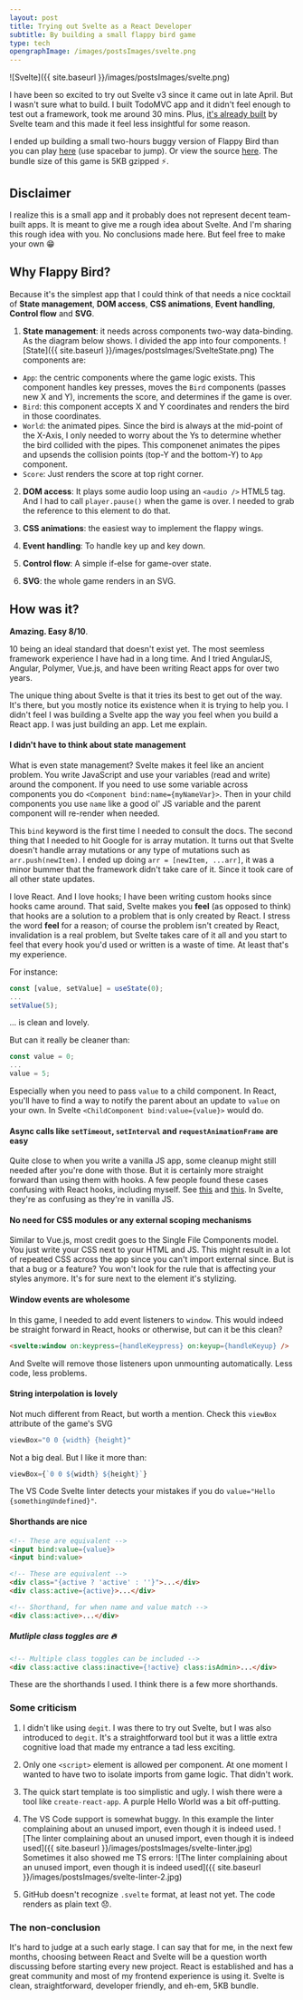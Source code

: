 ```yaml
---
layout: post
title: Trying out Svelte as a React Developer
subtitle: By building a small flappy bird game
type: tech
opengraphImage: /images/postsImages/svelte.png
---
```

![Svelte]({{ site.baseurl }}/images/postsImages/svelte.png)

I have been so excited to try out Svelte v3 since it came out in late April. But I wasn't sure what to build. I built TodoMVC app and it didn't feel enough to test out a framework, took me around 30 mins. Plus, [it's already built](https://github.com/sveltejs/svelte-todomvc) by Svelte team and this made it feel less insightful for some reason. 

I ended up building a small two-hours buggy version of Flappy Bird than you can play [here](https://alshakero.github.io/svelte-hello/) (use spacebar to jump). Or view the source [here](https://github.com/alshakero/svelte-hello). The bundle size of this game is 5KB gzipped ⚡.

## Disclaimer
I realize this is a small app and it probably does not represent decent team-built apps. It is meant to give me a rough idea about Svelte. And I'm sharing this rough idea with you. No conclusions made here. But feel free to make your own 😁

## Why Flappy Bird?
Because it's the simplest app that I could think of that needs a nice cocktail of **State management**, **DOM access**, **CSS animations**, **Event handling**, **Control flow** and **SVG**. 

1. **State management**: it needs across components two-way data-binding. As the diagram below shows. I divided the app into four components. 
![State]({{ site.baseurl }}/images/postsImages/SvelteState.png)
The components are: 
- `App`: the centric components where the game logic exists. This component handles key presses, moves the `Bird` components (passes new X and Y), increments the score, and determines if the game is over. 
- `Bird`: this component accepts X and Y coordinates and renders the bird in those coordinates.
- `World`: the animated pipes. Since the bird is always at the mid-point of the X-Axis, I only needed to worry about the Ys to determine whether the bird collided with the pipes. This componenet animates the pipes and upsends the collision points (top-Y and the bottom-Y) to `App` component.
- `Score`: Just renders the score at top right corner.

2. **DOM access**: It plays some audio loop using an `<audio />` HTML5 tag. And I had to call `player.pause()` when the game is over. I needed to grab the reference to this element to do that.

3. **CSS animations**: the easiest way to implement the flappy wings.

4. **Event handling**: To handle key up and key down.

5. **Control flow**: A simple if-else for game-over state.

6. **SVG**: the whole game renders in an SVG.

## How was it?

**Amazing. Easy 8/10**.

10 being an ideal standard that doesn't exist yet. The most seemless framework experience I have had in a long time. And I tried AngularJS, Angular, Polymer, Vue.js, and have been writing React apps for over two years. 

The unique thing about Svelte is that it tries its best to get out of the way. It's there, but you mostly notice its existence when it is trying to help you. I didn't feel I was building a Svelte app the way you feel when you build a React app. I was just building an app. Let me explain.

#### I didn't have to think about state management
What is even state management? Svelte makes it feel like an ancient problem. You write JavaScript and use your variables (read and write) around the component. If you need to use some variable across components you do `<Component bind:name={myNameVar}>`. Then in your child components you use `name` like a good ol' JS variable and the parent component will re-render when needed.

This `bind` keyword is the first time I needed to consult the docs. The second thing that I needed to hit Google for is array mutation. It turns out that Svelte doesn't handle array mutations or any type of mutations such as `arr.push(newItem)`. I ended up doing `arr = [newItem, ...arr]`, it was a minor bummer that the framework didn't take care of it. Since it took care of all other state updates.

I love React. And I love hooks; I have been writing custom hooks since hooks came around. That said, Svelte makes you **feel** (as opposed to think) that hooks are a solution to a problem that is only created by React. I stress the word **feel** for a reason; of course the problem isn't created by React, invalidation is a real problem, but Svelte takes care of it all and you start to feel that every hook you'd used or written is a waste of time. At least that's my experience.

For instance:
```js
const [value, setValue] = useState(0);
...
setValue(5);
```
... is clean and lovely. 

But can it really be cleaner than:
```js
const value = 0;
...
value = 5;
```

Especially when you need to pass `value` to a child component. In React, you'll have to find a way to notify the parent about an update to `value` on your own. In Svelte `<ChildComponent bind:value={value}>` would do.

#### Async calls like `setTimeout`, `setInterval` and `requestAnimationFrame` are easy
Quite close to when you write a vanilla JS app, some cleanup might still needed after you're done with those. But it is certainly more straight forward than using them with hooks. A few people found these cases confusing with React hooks, including myself. See [this](https://github.com/facebook/react/issues/14195) and [this](https://overreacted.io/making-setinterval-declarative-with-react-hooks/). In Svelte, they're as confusing as they're in vanilla JS.

#### No need for CSS modules or any external scoping mechanisms
Similar to Vue.js, most credit goes to the Single File Components model. You just write your CSS next to your HTML and JS. This might result in a lot of repeated CSS across the app since you can't import external since. But is that a bug or a feature? You won't look for the rule that is affecting your styles anymore. It's for sure next to the element it's stylizing.

#### Window events are wholesome
In this game, I needed to add event listeners to `window`. This would indeed be straight forward in React, hooks or otherwise, but can it be this clean?

```html
<svelte:window on:keypress={handleKeypress} on:keyup={handleKeyup} />
```
And Svelte will remove those listeners upon unmounting automatically. Less code, less problems.

#### String interpolation is lovely
Not much different from React, but worth a mention. Check this `viewBox` attribute of the game's SVG 
```js
viewBox="0 0 {width} {height}"
````
Not a big deal. But I like it more than:
```js
viewBox={`0 0 ${width} ${height}`}
```
The VS Code Svelte linter detects your mistakes if you do `value="Hello {somethingUndefined}"`.

#### Shorthands are nice
```html
<!-- These are equivalent -->
<input bind:value={value}>
<input bind:value>
```

```html
<!-- These are equivalent -->
<div class="{active ? 'active' : ''}">...</div>
<div class:active={active}>...</div>

<!-- Shorthand, for when name and value match -->
<div class:active>...</div>
```

##### Mutliple class toggles are 🔥
```html
<!-- Multiple class toggles can be included -->
<div class:active class:inactive={!active} class:isAdmin>...</div>
```

These are the shorthands I used. I think there is a few more shorthands.

### Some criticism 
1. I didn't like using `degit`. I was there to try out Svelte, but I was also introduced to `degit`. It's a straightforward tool but it was a little extra cognitive load that made my entrance a tad less exciting. 

2. Only one `<script>` element is allowed per component. At one moment I wanted to have two to isolate imports from game logic. That didn't work.

3. The quick start template is too simplistic and ugly. I wish there were a tool like `create-react-app`. A purple Hello World was a bit off-putting.

4. The VS Code support is somewhat buggy. In this example the linter complaining about an unused import, even though it is indeed used. 
![The linter complaining about an unused import, even though it is indeed used]({{ site.baseurl }}/images/postsImages/svelte-linter.jpg)
Sometimes it also showed me TS errors:
![The linter complaining about an unused import, even though it is indeed used]({{ site.baseurl }}/images/postsImages/svelte-linter-2.jpg)

5. GitHub doesn't recognize `.svelte` format, at least not yet. The code renders as plain text 😞. 

### The non-conclusion
It's hard to judge at a such early stage. I can say that for me, in the next few months, choosing between React and Svelte will be a question worth discussing before starting every new project. React is established and has a great community and most of my frontend experience is using it. Svelte is clean, straightforward, developer friendly, and eh-em, 5KB bundle.




























